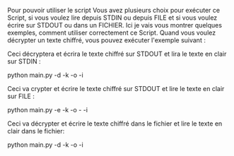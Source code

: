 Pour pouvoir utiliser le script 
Vous avez plusieurs choix pour exécuter ce Script,
si vous voulez lire depuis STDIN ou depuis FILE et si vous voulez écrire sur STDOUT
ou dans un FICHIER. Ici je vais vous montrer quelques exemples, comment utiliser correctement ce Script. 
Quand vous voulez décrypter un texte chiffré, vous pouvez exécuter l'exemple suivant :

Ceci décryptera et écrira le texte chiffré sur STDOUT et lira le texte en clair sur STDIN :

python main.py -d -k <key> -o -i <infile>

Ceci va crypter et écrire le texte chiffré sur STDOUT et lire le texte en clair sur FILE :

python main.py -e -k <key> -o - -i <infile>

Ceci va décrypter et écrire le texte chiffré dans le fichier et lire le texte en clair dans le fichier:

python main.py -d -k <key> -o <outfile> -i <infile>
